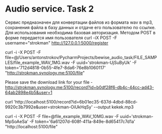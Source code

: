 # Audio service. Task 2

Сервис предназначен для конвертации файлов из формата wav в mp3, сохранения файла в базу данных и отдаче его пользователю по ссылке.
Для использования необходима базовая авторизация.
Методом POST в форме передается имя пользователя
curl -iX POST -F username="strokman" http://127.0.0.1:5000/register


curl -i -X POST -F file=@/Users/antonstrokov/PycharmProjects/bewise_audio_task/FILE_SAMPLES/file_example_WAV_1MG.wav -F uuid='strokman-UjSuByUk' -F token='712d4818-0b55-4fe7-8da6-76e8b1060117' "http://strokman.synology.me:5100/file"


Please save the download link for your file - http://strokman.synology.me:5100/record?id=b0df28f6-db4c-44cc-ad43-64ab2898e4b5&user=1


curl 'http://localhost:5100/record?id=6b01ec35-637d-4dbd-88cd-9920c3b7992e&user=strokman-OiUkHqSy' --output kekek.mp3




curl -i -X POST -F file=@file_example_WAV_10MG.wav -F uuid='strokman-MpSoAeSa' -F token='6a61207d-608f-411a-849e-8d65417c7d1a' "http://localhost:5100/file"

